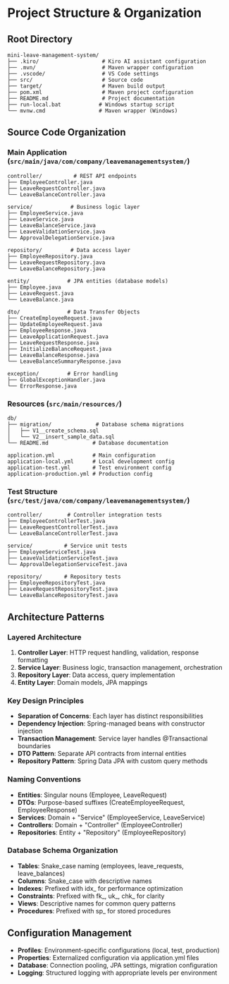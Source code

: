 # Project Structure & Organization

## Root Directory
```
mini-leave-management-system/
├── .kiro/                    # Kiro AI assistant configuration
├── .mvn/                     # Maven wrapper configuration
├── .vscode/                  # VS Code settings
├── src/                      # Source code
├── target/                   # Maven build output
├── pom.xml                   # Maven project configuration
├── README.md                 # Project documentation
├── run-local.bat            # Windows startup script
└── mvnw.cmd                 # Maven wrapper (Windows)
```

## Source Code Organization

### Main Application (`src/main/java/com/company/leavemanagementsystem/`)
```
controller/          # REST API endpoints
├── EmployeeController.java
├── LeaveRequestController.java
└── LeaveBalanceController.java

service/            # Business logic layer
├── EmployeeService.java
├── LeaveService.java
├── LeaveBalanceService.java
├── LeaveValidationService.java
└── ApprovalDelegationService.java

repository/         # Data access layer
├── EmployeeRepository.java
├── LeaveRequestRepository.java
└── LeaveBalanceRepository.java

entity/            # JPA entities (database models)
├── Employee.java
├── LeaveRequest.java
└── LeaveBalance.java

dto/               # Data Transfer Objects
├── CreateEmployeeRequest.java
├── UpdateEmployeeRequest.java
├── EmployeeResponse.java
├── LeaveApplicationRequest.java
├── LeaveRequestResponse.java
├── InitializeBalanceRequest.java
├── LeaveBalanceResponse.java
└── LeaveBalanceSummaryResponse.java

exception/         # Error handling
├── GlobalExceptionHandler.java
└── ErrorResponse.java
```

### Resources (`src/main/resources/`)
```
db/
├── migration/              # Database schema migrations
│   ├── V1__create_schema.sql
│   └── V2__insert_sample_data.sql
└── README.md              # Database documentation

application.yml            # Main configuration
application-local.yml      # Local development config
application-test.yml       # Test environment config
application-production.yml # Production config
```

### Test Structure (`src/test/java/com/company/leavemanagementsystem/`)
```
controller/        # Controller integration tests
├── EmployeeControllerTest.java
├── LeaveRequestControllerTest.java
└── LeaveBalanceControllerTest.java

service/          # Service unit tests
├── EmployeeServiceTest.java
├── LeaveValidationServiceTest.java
└── ApprovalDelegationServiceTest.java

repository/       # Repository tests
├── EmployeeRepositoryTest.java
├── LeaveRequestRepositoryTest.java
└── LeaveBalanceRepositoryTest.java
```

## Architecture Patterns

### Layered Architecture
1. **Controller Layer**: HTTP request handling, validation, response formatting
2. **Service Layer**: Business logic, transaction management, orchestration
3. **Repository Layer**: Data access, query implementation
4. **Entity Layer**: Domain models, JPA mappings

### Key Design Principles
- **Separation of Concerns**: Each layer has distinct responsibilities
- **Dependency Injection**: Spring-managed beans with constructor injection
- **Transaction Management**: Service layer handles @Transactional boundaries
- **DTO Pattern**: Separate API contracts from internal entities
- **Repository Pattern**: Spring Data JPA with custom query methods

### Naming Conventions
- **Entities**: Singular nouns (Employee, LeaveRequest)
- **DTOs**: Purpose-based suffixes (CreateEmployeeRequest, EmployeeResponse)
- **Services**: Domain + "Service" (EmployeeService, LeaveService)
- **Controllers**: Domain + "Controller" (EmployeeController)
- **Repositories**: Entity + "Repository" (EmployeeRepository)

### Database Schema Organization
- **Tables**: Snake_case naming (employees, leave_requests, leave_balances)
- **Columns**: Snake_case with descriptive names
- **Indexes**: Prefixed with idx_ for performance optimization
- **Constraints**: Prefixed with fk_, uk_, chk_ for clarity
- **Views**: Descriptive names for common query patterns
- **Procedures**: Prefixed with sp_ for stored procedures

## Configuration Management
- **Profiles**: Environment-specific configurations (local, test, production)
- **Properties**: Externalized configuration via application.yml files
- **Database**: Connection pooling, JPA settings, migration configuration
- **Logging**: Structured logging with appropriate levels per environment